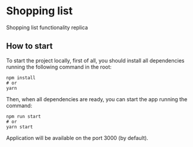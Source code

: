 # Shopping list
Shopping list functionality replica

## How to start
To start the project locally, first of all, you should install all dependencies running the following command in the root:
```shell script
npm install
# or
yarn
```
Then, when all dependencies are ready, you can start the app running the command:
```shell script
npm run start
# or
yarn start
```
Application will be available on the port 3000 (by default).
